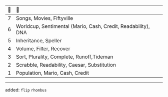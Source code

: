 | 🌱  | 🌿 |
| :---: | :--- |
| 7  | Songs, Movies, Fiftyville  |
| 6  | Worldcup, Sentimental (Mario, Cash, Credit, Readability), DNA  |
| 5  | Inheritance, Speller  |
| 4  | Volume, Filter, Recover  |
| 3  | Sort, Plurality, Complete, Runoff,Tideman  |
| 2  | Scrabble, Readability, Caesar, Substitution  |
| 1  | Population, Mario, Cash, Credit  |

---
added: `flip` `rhombus`
